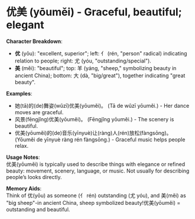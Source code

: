 # **优美 (yōuměi) - Graceful, beautiful; elegant**

**Character Breakdown**:  
- **优** (yōu): "excellent, superior"; left: 亻 (rén, "person" radical) indicating relation to people; right: 尤 (yóu, "outstanding/special").  
- **美** (měi): "beautiful"; top: 羊 (yáng, "sheep," symbolizing beauty in ancient China); bottom: 大 (dà, "big/great"), together indicating "great beauty".

**Examples**:  
- 她(tā)的(de)舞姿(wǔzī)优美(yōuměi)。 (Tā de wǔzī yōuměi.) - Her dance moves are graceful.  
- 风景(fēngjǐng)优美(yōuměi)。 (Fēngjǐng yōuměi.) - The scenery is beautiful.  
- 优美(yōuměi)的(de)音乐(yīnyuè)让(ràng)人(rén)放松(fàngsōng)。 (Yōuměi de yīnyuè ràng rén fàngsōng.) - Graceful music helps people relax.

**Usage Notes**:  
优美(yōuměi) is typically used to describe things with elegance or refined beauty: movement, scenery, language, or music. Not usually for describing people’s looks directly.

**Memory Aids**:  
Think of 优(yōu) as someone (亻 rén) outstanding (尤 yóu), and 美(měi) as "big sheep"-in ancient China, sheep symbolized beauty!优美(yōuměi) = outstanding and beautiful.
